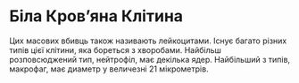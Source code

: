 # Біла Кров’яна Клітина

Цих масових вбивць також називають лейкоцитами. Існує багато різних типів цієї
клітини, яка бореться з хворобами. Найбільш розповсюджений тип, нейтрофіл, має
декілька ядер. Найбільший з типів, макрофаг, має диаметр у величезні 21
мікрометрів.
